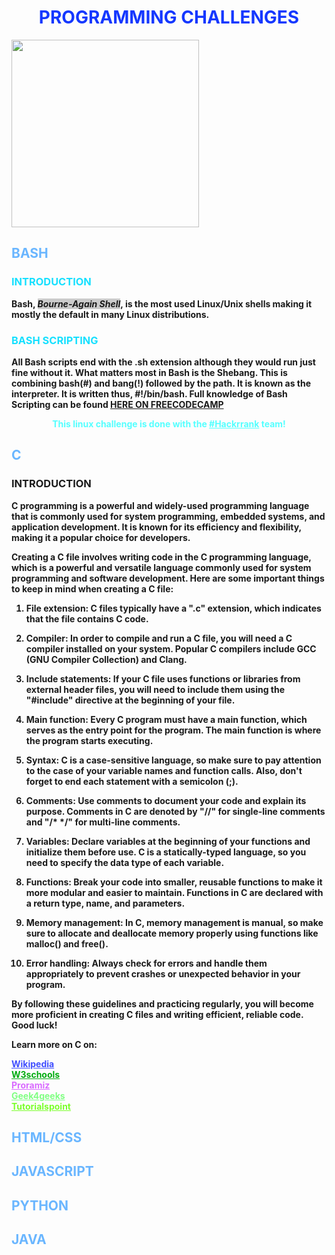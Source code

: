 <h1 style="color: #1538ff; text-align: center; font-weight: bold; te"> PROGRAMMING CHALLENGES </h1>

<img src="GIFS/I-love-programming.mp4" width="300px" height="300px">

<h2 style="color: #6ab6ff"> BASH </h2>

<h3 style="color: #15e0ff"> INTRODUCTION </h3>

<p>
<b>
Bash, <i style="background-color: #00000033">Bourne-Again Shell</i>, is the most used Linux/Unix shells making it mostly the default in many Linux distributions.
</b>
</p>

<h3 style="color: #15e0ff">BASH SCRIPTING</h3>
<p>
<b>
All Bash scripts end with the <strong>.sh</strong> extension although they would run just fine without it.
What matters most in Bash is the <strong>Shebang</strong>. This is combining <strong>bash(#)</strong> and <strong>bang(!)</strong> followed by the path. It is known as the interpreter. It is written thus, <strong>#!/bin/bash</strong>. Full knowledge of   Bash Scripting can be found <a href="https://www.freecodecamp.org/news/bash-scripting-tutorial-linux-shell-script-and-command-line-for-beginners/">HERE ON FREECODECAMP</a>
</b>
</p>

<p style="color: #55ffff; text-align: center;">
<b>
This linux challenge is done with the <a href="https://www.hackerrank.com/" style="color: #55ffff">#Hackrrank</a> team!
</b>
</p>

<h2 style="color: #6ab6ff"> C </h2>

<h3>INTRODUCTION</h3>

<p>
<b>

C programming is a powerful and widely-used programming language that is commonly used for system programming, embedded systems, and application development. It is known for its efficiency and flexibility, making it a popular choice for developers.

Creating a C file involves writing code in the C programming language, which is a powerful and versatile language commonly used for system programming and software development. Here are some important things to keep in mind when creating a C file:

1. File extension: C files typically have a ".c" extension, which indicates that the file contains C code.

2. Compiler: In order to compile and run a C file, you will need a C compiler installed on your system. Popular C compilers include GCC (GNU Compiler Collection) and Clang.

3. Include statements: If your C file uses functions or libraries from external header files, you will need to include them using the "#include" directive at the beginning of your file.

4. Main function: Every C program must have a main function, which serves as the entry point for the program. The main function is where the program starts executing.

5. Syntax: C is a case-sensitive language, so make sure to pay attention to the case of your variable names and function calls. Also, don't forget to end each statement with a semicolon (;).

6. Comments: Use comments to document your code and explain its purpose. Comments in C are denoted by "//" for single-line comments and "/* */" for multi-line comments.

7. Variables: Declare variables at the beginning of your functions and initialize them before use. C is a statically-typed language, so you need to specify the data type of each variable.

8. Functions: Break your code into smaller, reusable functions to make it more modular and easier to maintain. Functions in C are declared with a return type, name, and parameters.

9. Memory management: In C, memory management is manual, so make sure to allocate and deallocate memory properly using functions like malloc() and free().

10. Error handling: Always check for errors and handle them appropriately to prevent crashes or unexpected behavior in your program.

By following these guidelines and practicing regularly, you will become more proficient in creating C files and writing efficient, reliable code. Good luck!

Learn more on C on:<br>

<a href="https://en.wikipedia.org/wiki/C_(programming_language)" style="color: #404eff" >Wikipedia</a><br>
<a href="https://www.w3schools.com/c/c_intro.php?external_link=true" style="color: #00ac10">W3schools</a><br>
<a href="https://www.programiz.com/c-programming" style="color: #d96aff">Proramiz</a><br>
<a href="https://www.geeksforgeeks.org/c-language-introduction/" style="color: #80ff83">Geek4geeks</a><br>
<a href="https://www.tutorialspoint.com/cprogramming/index.htm" style="color: #7bff2b">Tutorialspoint</a><br>

</b>
</p>


<h2 style="color: #6ab6ff"> HTML/CSS </h2>

<h2 style="color: #6ab6ff"> JAVASCRIPT </h2>

<h2 style="color: #6ab6ff"> PYTHON </h2>

<h2 style="color: #6ab6ff"> JAVA </h2>
